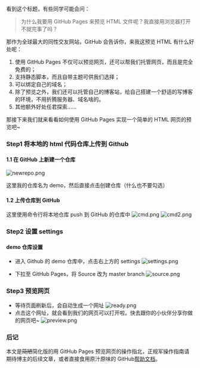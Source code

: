 看到这个标题，有些同学可能会问：

> 为什么我要用 GitHub Pages 来预览 HTML 文件呢？我直接用浏览器打开不就完事了吗？

那作为全球最大的同性交友网站，GitHub 会告诉你，来我这预览 HTML 有什么好处呢：

1. 使用 GitHub Pages 不仅可以预览网页，还可以帮我们托管网页，而且是完全免费的；
2. 支持静态脚本，而且自带主题可供我们选择；
3. 可以绑定自己的域名；
4. 除了预览之外，我们还可以托管自己的博客站，给自己搭建一个舒适的写博客的环境，不用折腾服务器、域名啥的。
5. 其他额外好处任君探索……

那接下来我们就来看看如何使用 GitHub Pages 实现一个简单的 HTML 网页的预览吧~

### Step1 将本地的 html 代码仓库上传到 Github

#### 1.1 在 GitHub 上新建一个仓库

![newrepo.png](https://upload-images.jianshu.io/upload_images/6063788-a0e0f2e0fb9b4017.png?imageMogr2/auto-orient/strip%7CimageView2/2/w/1240)

这里我的仓库名为 demo，然后直接点击创建仓库（什么也不要勾选）

#### 1.2 上传仓库到 GitHub

这里使用命令行将本地仓库 push 到 GitHub 的仓库中
![cmd.png](https://upload-images.jianshu.io/upload_images/6063788-6912b293789407e4.png?imageMogr2/auto-orient/strip%7CimageView2/2/w/1240)
![cmd2.png](https://upload-images.jianshu.io/upload_images/6063788-2b6ef9dca96c7175.png?imageMogr2/auto-orient/strip%7CimageView2/2/w/1240)

### Step2 设置 settings

#### demo 仓库设置

- 进入 Github 的 demo 仓库中，点击右上方的 settings
  ![settings.png](https://upload-images.jianshu.io/upload_images/6063788-1331290fcfdbbb6e.png?imageMogr2/auto-orient/strip%7CimageView2/2/w/1240)

- 下拉至 GitHub Pages，将 Source 改为 master branch
  ![source.png](https://upload-images.jianshu.io/upload_images/6063788-31639e09a43ce883.png?imageMogr2/auto-orient/strip%7CimageView2/2/w/1240)

### Step3 预览网页

- 等待页面刷新后，会自动生成一个网址
  ![ready.png](https://upload-images.jianshu.io/upload_images/6063788-580891cf0fca832a.png?imageMogr2/auto-orient/strip%7CimageView2/2/w/1240)
- 点击这个网址，就会看到我们的网页可以打开啦。快去跟你的小伙伴分享你做的网页吧~
  ![preview.png](https://upload-images.jianshu.io/upload_images/6063788-85755f629b146c8f.png?imageMogr2/auto-orient/strip%7CimageView2/2/w/1240)

### 后记

本文是~~简陋~~简化版的用 GitHub Pages 预览网页的操作指北，正规军操作指南请期待博主的后续文章，或者直接食用原汁原味的 GitHub[帮助文档](https://help.github.com/cn/github/working-with-github-pages)。
